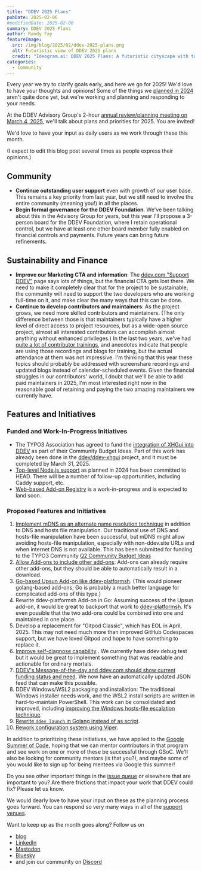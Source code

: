 ```yaml
---
title: "DDEV 2025 Plans"
pubDate: 2025-02-06
#modifiedDate: 2025-02-06
summary: DDEV 2025 Plans
author: Randy Fay
featureImage:
  src: /img/blog/2025/02/ddev-2025-plans.png
  alt: Futuristic view of DDEV 2025 plans
  credit: "Ideogram.ai: DDEV 2025 Plans: A futuristic cityscape with towering skyscrapers, some of which have unique and innovative designs"
categories:
  - Community
---
```


Every year we try to clarify goals early, and here we go for 2025! We'd love to have your thoughts and opinions! Some of the things we [planned in 2024](2024-plans.md) aren't quite done yet, but we're working and planning and responding to your needs.

At the DDEV Advisory Group's 2-hour [annual review/planning meeting on March 4, 2025](https://www.meetup.com/ddev-events/events/303197425/?eventOrigin=group_events_list), we'll talk about plans and priorities for 2025. You are invited!

We'd love to have your input as daily users as we work through these this month.

(I expect to edit this blog post several times as people express their opinions.)

## Community

- **Continue outstanding user support** even with growth of our user base. This remains a key priority from last year, but we still need to involve the entire community (meaning you!) in all the places.
- **Begin formal governance for the DDEV Foundation**. We've been talking about this in the Advisory Group for years, but this year I'll propose a 3-person board for the DDEV Foundation, where I retain operational control, but we have at least one other board member fully enabled on financial controls and payments. Future years can bring future refinements.

## Sustainability and Finance

- **Improve our Marketing CTA and information**: The [ddev.com "Support DDEV"](https://ddev.com/support-ddev/) page says lots of things, but the financial CTA gets lost there. We need to make it completely clear that for the project to be sustainable, the community will need to support the two developers who are working full-time on it, and make clear the many ways that this can be done.
- **Continue to develop contributors and maintainers**: As the project grows, we need more skilled contributors and maintainers. (The only difference between those is that maintainers typically have a higher level of direct access to project resources, but as a wide-open source project, almost all interested contributors can accomplish almost anything without enhanced privileges.) In the last two years, we've had [quite a lot of contributor trainings](/blog/category/training), and anecdotes indicate that people are using those recordings and blogs for training, but the actual attendance at them was not impressive. I'm thinking that this year these topics should probably be addressed with screenshare recordings and updated blogs instead of calendar-scheduled events. Given the financial struggles in our contributors' world, I doubt that we'll be able to add paid maintainers in 2025, I'm most interested right now in the reasonable goal of retaining and paying the two amazing maintainers we currently have.

## Features and Initiatives

### Funded and Work-In-Progress Initiatives

- The TYPO3 Association has agreed to fund the [integration of XHGui into DDEV](https://typo3.org/article/four-ideas-to-be-funded-in-quarter-1-2025) as part of their Community Budget Ideas. Part of this work has already been done in the [ddev/ddev-xhgui](https://github.com/ddev/ddev-xhgui) project, and it must be completed by March 31, 2025.
- [Top-level Node.js support](https://ddev.readthedocs.io/en/latest/users/extend/customization-extendibility/#using-nodejs-as-ddevs-primary-web-server) as planned in 2024 has been committed to HEAD. There will be a number of follow-up opportunities, including Caddy support, etc.
- [Web-based Add-on Registry](https://github.com/ddev/ddev/issues/6383) is a work-in-progress and is expected to land soon.

<a name="proposed-features"></a>
### Proposed Features and Initiatives

1. [Implement mDNS as an alternate name resolution technique](https://github.com/ddev/ddev/issues/6663) in addition to DNS and hosts file manipulation. Our traditional use of DNS and hosts-file manipulation have been successful, but mDNS might allow avoiding hosts-file manipulation, especially with non-ddev.site URLs and when internet DNS is not available. This has been submitted for funding to the TYPO3 Community [Q2 Community Budget Ideas](https://typo3.org/article/call-for-community-budget-ideas-q2-2025)
2. [Allow Add-ons to include other add-ons](https://github.com/ddev/ddev/issues/6912): Add-ons can already require other add-ons, but they should be able to automatically result in a download.
3. [Go-based Upsun Add-on like ddev-platformsh](https://github.com/ddev/ddev/issues/6533). (This would pioneer golang-based add-ons; Go is probably a much better language for complicated add-ons of this type.)
4. Rewrite ddev-platformsh Add-on in Go: Assuming success of the Upsun add-on, it would be great to backport that work to [ddev-platformsh](https://github.com/ddev/ddev-platformsh). It's even possible that the two add-ons could be combined into one and maintained in one place.
5. Develop a replacement for "Gitpod Classic", which has EOL in April, 2025. This may not need much more than improved GitHub Codespaces support, but we have loved Gitpod and hope to have something to replace it.
6. [Improve self-diagnose capability](https://github.com/ddev/ddev/issues/6461) . We currently have ddev debug test but it would be great to implement something that was readable and actionable for ordinary mortals.
7. [DDEV's Message-of-the-day and ddev.com should show current funding status and need](https://github.com/ddev/ddev/issues/6892). We now have an automatically updated JSON feed that can make this possible.
8. DDEV Windows/WSL2 packaging and installation: The traditional Windows installer needs work, and the WSL2 install scripts are written in hard-to-maintain PowerShell. This work can be consolidated and improved, including [improving the Windows hosts-file escalation technique](https://github.com/ddev/ddev/issues/6440).
9. [Rewrite `ddev launch` in Golang instead of as script](https://github.com/ddev/ddev/issues/6394).
10. [Rework configuration system using Viper](https://github.com/ddev/ddev/issues/5763).

In addition to prioritizing these initiatives, we have applied to the [Google Summer of Code](https://summerofcode.withgoogle.com/), hoping that we can mentor contributors in that program and see work on one or more of these be successful through GSoC. We'll also be looking for community mentors (is that you?), and maybe some of you would like to sign up for being mentees via Google this summer!

Do you see other important things in the [issue queue](https://github.com/ddev/ddev/issues) or elsewhere that are important to you? Are there frictions that impact your work that DDEV could fix? Please let us know.

We would dearly love to have your input on these as the planning process goes forward. You can respond so very many ways in all of the [support venues](https://ddev.readthedocs.io/en/stable/users/support/).

Want to keep up as the month goes along? Follow us on

- [blog](https://ddev.com/blog/)
- [LinkedIn](https://www.linkedin.com/company/ddev-foundation)
- [Mastodon](https://fosstodon.org/@ddev)
- [Bluesky](https://bsky.app/profile/ddev.bsky.social)
- and join our community on [Discord](/s/discord)
